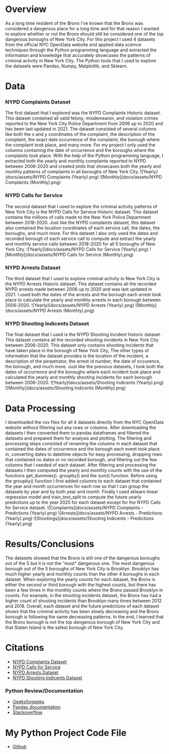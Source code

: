 # Overview
As a long time resident of the Bronx I’ve known that the Bronx was considered a dangerous place for a long time and for that reason I wanted to explore whether or not the Bronx should still be considered one of the top dangerous boroughs of New York City. For this project I used 4 datasets from the official NYC OpenData website and applied data science techniques through the Python programming language and extracted the information and knowledge that accurately showcases the patterns of criminal activity in New York City. The Python tools that I used to explore the datasets were Pandas, Numpy, Matplotlib, and Sklearn.                                       




# Data

### NYPD Complaints Dataset
The first dataset that I explored was the NYPD Complaints Historic dataset. This dataset contained all valid felony, misdemeanor, and violation crimes reported to the New York City Police Department from 2006 up to 2020 and has been last updated in 2021. The dataset consisted of several columns like both the x and y coordinates of the complaint, the description of the complaint, the exact date occurrence of the complaint, the borough where the complaint took place, and many more. For my project I only used the columns containing the date of occurrence and the boroughs where the complaints took place. With the help of the Python programming language, I extracted both the yearly and monthly complaints reported to NYPD between 2006-2020 and created plots that showcases both the yearly and monthly patterns of complaints in all boroughs of New York City.
![Yearly](docs/assets/NYPD Complaints (Yearly).png)
![Monthly](docs/assets/NYPD Complaints (Monthly).png)

### NYPD Calls for Service
The second dataset that I used to explore the criminal activity patterns of New York City is the NYPD Calls for Service Historic dataset. This dataset contains the millions of calls made to the New York Police Department between 2018-2020. Just like the NYPD complaints dataset, this dataset also contained the location coordinates of each service call, the dates, the boroughs, and much more. For this dataset I also only used the dates and recorded borough of each service call to compute and extract the yearly and monthly service calls between 2018-2020 for all 5 boroughs of New York City.
![Yearly](docs/assets/NYPD Calls for Service (Yearly).png)
![Monthly](docs/assets/NYPD Calls for Service (Monthly).png)

### NYPD Arrests Dataset
The third dataset that I used to explore criminal activity in New York City is the NYPD Arrests Historic dataset. This dataset contains all the recorded NYPD arrests made between 2006 up to 2020 and was last updated in 2021. I used both the dates of the arrests and the borough each arrest took place to calculate the yearly and monthly arrests in each borough between 2006-2020.
![Yearly](docs/assets/NYPD Arrests (Yearly).png)
![Monthly](docs/assets/NYPD Arrests (Monthly).png)

### NYPD Shooting Indicents Dataset
The final dataset that I used is the NYPD Shooting Incident historic dataset. This dataset contains all the recorded shooting incidents in New York City between 2006-2020. This dataset only contains shooting incidents that have taken place in the borough of New York City, The other types of information that the dataset provides is the location of the incident, a description of the perpetrator, the arrest id number, the date of occurence, the borough, and much more. Just like the previous datasets, I took both the dates of occurrence and the boroughs where each incident took place and calculated the yearly and monthly shooting incidents for each borough between 2006-2020.
![Yearly](docs/assets/Shooting Indicents (Yearly).png)
![Monthly](docs/assets/Shooting Indicents (Monthly).png)


# Data Processing
I downloaded the csv files for all 4 datasets directly from the NYC OpenData website without filtering out any rows or columns. After downloading the datasets I then converted them to pandas dataframes and filtered the datasets and prepared them for analysis and plotting. The filtering and processing steps consisted of renaming the columns in each dataset that contained the dates of occurrence and the borough each event took place in, converting dates to datetime objects for easy processing, dropping rows that contained no dates or no recorded borough, and filtering out the few columns that I needed of each dataset. After filtering and processing the datasets I then computed the yearly and monthly counts with the use of the functions get_dummies(). groupby() and the sum() function. Before using the groupby() function I first added columns to each dataset that contained the year and month occurrences for each row so that I can group the datasets by year and by both year and month. Finally I used sklearn linear regression model and train_test_split to compute the future yearly predictions up to the year 2025 for each dataset except for the NYPD Calls for Service dataset.
![Complaints](docs/assets/NYPD Complaints - Predictions (Yearly).png)
![Arrests](docs/assets/NYPD Arrests - Predictions (Yearly).png)
![Shootings](docs/assets/Shooting Indicents - Predictions (Yearly).png)

# Results/Conclusions
The datasets showed that the Bronx is still one of the dangerous boroughs out of the 5 but it is not the “most” dangerous one. The most dangerous borough out of the 5 boroughs of New York City is Brooklyn. Brooklyn has much higher yearly and monthly counts than the other 4 boroughs in each dataset. When exploring the yearly counts for each dataset, the Bronx is either the second or third borough with the highest counts, but there has been a few times in the monthly counts where the Bronx passed Brooklyn in counts. For example, in the shooting incidents dataset, the Bronx has had a higher count of shooting incidents than Brooklyn many times between 2012 and 2018. Overall, each dataset and the future predictions of each dataset shows that the criminal activity has been slowly decreasing and the Bronx borough is following the same decreasing patterns. In the end, I learned that the Bronx borough is not the top dangerous borough of New York City and that Staten Island is the safest borough of New York City.


# Citations
- [NYPD Complaints Dataset](https://data.cityofnewyork.us/Public-Safety/NYPD-Complaint-Data-Historic/qgea-i56i?ref=hackernoon.com)
- [NYPD Calls for Service](https://data.cityofnewyork.us/Public-Safety/NYPD-Calls-for-Service-Historic-/d6zx-ckhd)
- [NYPD Arrests Dataset](https://data.cityofnewyork.us/Public-Safety/NYPD-Arrests-Data-Historic-/8h9b-rp9u)
- [NYPD Shooting Indicents Dataset](https://data.cityofnewyork.us/Public-Safety/NYPD-Shooting-Incident-Data-Historic-/833y-fsy8)
### Python Review/Documentation
- [Geeksforgeeks](https://www.geeksforgeeks.org/)
- [Pandas documentation](https://pandas.pydata.org/docs/)
- [Stackoverflow](https://stackoverflow.com/)

# My Python Project Code File
- [Github](https://github.com/Jorge-Perez-00/Intro-to-Data-Science-Final-Project)

